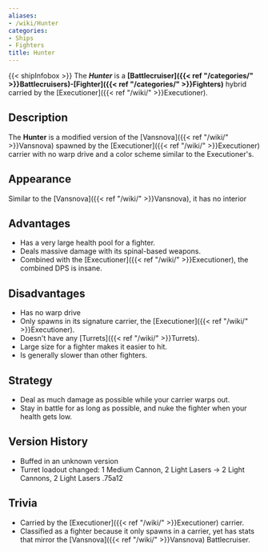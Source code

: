 ```yaml
---
aliases:
- /wiki/Hunter
categories:
- Ships
- Fighters
title: Hunter
---
```


{{< shipInfobox >}} The **_Hunter_** is a **[Battlecruiser]({{< ref "/categories/" >}}Battlecruisers)-[Fighter]({{< ref "/categories/" >}}Fighters)** hybrid carried by the [Executioner]({{< ref "/wiki/" >}}Executioner). 

## Description

The **Hunter** is a modified version of the [Vansnova]({{< ref "/wiki/" >}}Vansnova) spawned by the [Executioner]({{< ref "/wiki/" >}}Executioner) carrier with no warp drive and a color scheme similar to the Executioner's.

## Appearance

Similar to the [Vansnova]({{< ref "/wiki/" >}}Vansnova), it has no interior

## Advantages

- Has a very large health pool for a fighter.
- Deals massive damage with its spinal-based weapons.
- Combined with the [Executioner]({{< ref "/wiki/" >}}Executioner), the combined DPS is insane.

## Disadvantages

- Has no warp drive
- Only spawns in its signature carrier, the [Executioner]({{< ref "/wiki/" >}}Executioner).
- Doesn't have any [Turrets]({{< ref "/wiki/" >}}Turrets).
- Large size for a fighter makes it easier to hit.
- Is generally slower than other fighters.

## Strategy

- Deal as much damage as possible while your carrier warps out.
- Stay in battle for as long as possible, and nuke the fighter when your health gets low.

## Version History 

- Buffed in an unknown version
- Turret loadout changed: 1 Medium Cannon, 2 Light Lasers -> 2 Light Cannons, 2 Light Lasers .75a12

## Trivia

- Carried by the [Executioner]({{< ref "/wiki/" >}}Executioner) carrier.
- Classified as a fighter because it only spawns in a carrier, yet has stats that mirror the [Vansnova]({{< ref "/wiki/" >}}Vansnova) Battlecruiser.